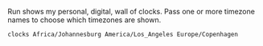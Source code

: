 Run shows my personal, digital, wall of clocks.  Pass one or more timezone names
to choose which timezones are shown.

```bash
clocks Africa/Johannesburg America/Los_Angeles Europe/Copenhagen
```
